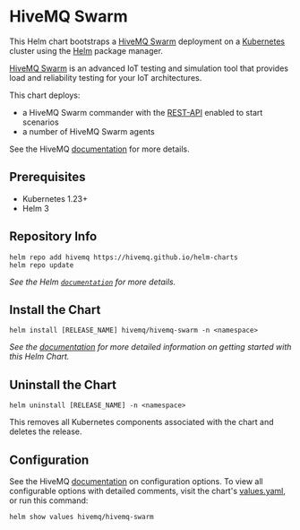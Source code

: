 # HiveMQ Swarm

This Helm chart bootstraps a [HiveMQ Swarm](https://docs.hivemq.com/hivemq-swarm/) deployment on a [Kubernetes](http://kubernetes.io) cluster using the [Helm](https://helm.sh) package manager. 

[HiveMQ Swarm](https://docs.hivemq.com/hivemq-swarm/) is an advanced IoT testing and simulation tool that provides load and reliability testing for your IoT architectures.

This chart deploys:
- a HiveMQ Swarm commander with the [REST-API](https://docs.hivemq.com/hivemq-swarm/latest/rest-service.html) enabled to start scenarios
- a number of HiveMQ Swarm agents

See the HiveMQ [documentation](https://docs.hivemq.com/hivemq-swarm/) for
more details.

## Prerequisites

- Kubernetes 1.23+
- Helm 3

## Repository Info

```console
helm repo add hivemq https://hivemq.github.io/helm-charts
helm repo update
```

_See the Helm [`documentation`](https://helm.sh/docs/helm/helm_repo/) for more details._

## Install the Chart

```console
helm install [RELEASE_NAME] hivemq/hivemq-swarm -n <namespace>
```

_See the [documentation](https://docs.hivemq.com/hivemq-swarm/latest/clustering.html#deploy-on-k8s) for more detailed information on getting started with this Helm Chart._

## Uninstall the Chart

```console
helm uninstall [RELEASE_NAME] -n <namespace>
```

This removes all Kubernetes components associated with the chart and deletes the release.

## Configuration

See the HiveMQ [documentation](https://docs.hivemq.com/hivemq-swarm/latest/clustering.html#deploy-on-k8s) on configuration options. To view all configurable options with detailed comments, visit the chart's [values.yaml](https://github.com/hivemq/helm-charts/blog/master/charts/hivemq-swarm/values.yaml), or run this command:

```console
helm show values hivemq/hivemq-swarm
```



